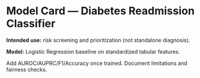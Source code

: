 # Model Card — Diabetes Readmission Classifier

**Intended use:** risk screening and prioritization (not standalone diagnosis).

**Model:** Logistic Regression baseline on standardized tabular features.

Add AUROC/AUPRC/F1/Accuracy once trained. Document limitations and fairness checks.
